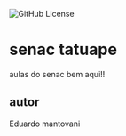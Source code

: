 ![GitHub License](https://img.shields.io/github/license/Mantovani009/senac-tatuape)

# senac tatuape
aulas do senac bem aqui!!

## autor
Eduardo mantovani
